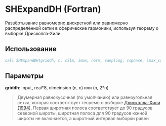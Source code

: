 SHExpandDH (Fortran)
====================


Развёртывание равномерно дискретной или равномерно распределённой сетки в
сферическиe гармоники, используя теорему о выборке Дрисколла-Хили.

Использование
-------------

``` fortran
call SHExpandDH(griddh, n, cilm, imax, norm, sampling, csphase, lmax_calc, exitstatus)
```

Параметры
---------

**griddh**: input, real\*8, dimeinsion (n, n) или (n, 2*n)

> Двумерная равнокусочная (по умолчанию) или равноугольная сетка, которая
> соответствует теореме о выборке [Дрисколла-Хили (1994)][1].  Первая широтная
> полоса соответствует до 90 градусов северной широты, широтная полоса для 90
> градусов южной широты не включается, а широтный интервал выборки равен 

[1]: https://doi.org/10.1006/aama.1994.1008
